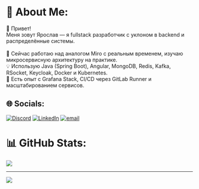 # 💫 About Me:
👋 Привет!<br>Меня зовут  Ярослав — я fullstack разработчик с уклоном в backend и распределённые системы.<br><br>🚀 Сейчас работаю над аналогом Miro с реальным временем, изучаю микросервисную архитектуру на практике.<br>💡 Использую Java (Spring Boot), Angular, MongoDB, Redis, Kafka, RSocket, Keycloak, Docker и Kubernetes.<br>🔧 Есть опыт с Grafana Stack, CI/CD через GitLab Runner и масштабированием сервисов.


## 🌐 Socials:
[![Discord](https://img.shields.io/badge/Discord-%237289DA.svg?logo=discord&logoColor=white)](https://discord.gg/1yarick) [![LinkedIn](https://img.shields.io/badge/LinkedIn-%230077B5.svg?logo=linkedin&logoColor=white)](https://linkedin.com/in/https://www.linkedin.com/in/%D1%8F%D1%80%D0%BE%D1%81%D0%BB%D0%B0%D0%B2-%D0%B4%D0%B0%D0%B2%D0%BA%D0%BE%D0%B2-94aab2333/) [![email](https://img.shields.io/badge/Email-D14836?logo=gmail&logoColor=white)](mailto:yaroslav.davkov@gmail.com) 

# 📊 GitHub Stats:
![](https://nirzak-streak-stats.vercel.app/?user=Yarick&theme=dark&hide_border=true)<br/>

---
[![](https://visitcount.itsvg.in/api?id=Yarick&icon=0&color=0)](https://visitcount.itsvg.in)

